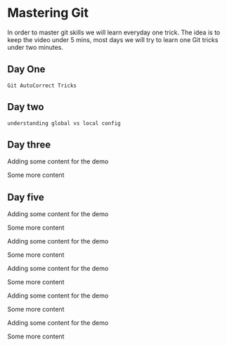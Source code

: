 # Mastering Git

In order to master git skills we will learn everyday one trick. The idea is to keep the video under 5 mins, most days we will try to learn one Git tricks under two minutes.

## Day One

    Git AutoCorrect Tricks

## Day two

    understanding global vs local config

## Day three

Adding some content for the demo

Some more content


## Day five

Adding some content for the demo

Some more content

Adding some content for the demo

Some more content


Adding some content for the demo

Some more content


Adding some content for the demo

Some more content


Adding some content for the demo

Some more content
